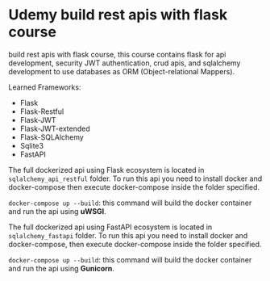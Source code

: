 # Udemy build rest apis with flask course

build rest apis with flask course, this course contains flask for api development, security JWT authentication,
crud apis, and sqlalchemy development to use databases as ORM (Object-relational Mappers).

Learned Frameworks:

- Flask
- Flask-Restful
- Flask-JWT
- Flask-JWT-extended
- Flask-SQLAlchemy
- Sqlite3
- FastAPI

The full dockerized api using Flask ecosystem is located in `sqlalchemy_api_restful` folder. To run this api you need to install docker and docker-compose then execute docker-compose inside the folder specified.

`docker-compose up --build`: this command will build the docker container and run the api using **uWSGI**.

The full dockerized api using FastAPI ecosystem is located in `sqlalchemy_fastapi` folder. To run this api you need to install docker and docker-compose, then execute docker-compose inside the folder specified.

`docker-compose up --build`: this command will build the docker container and run the api using **Gunicorn**.